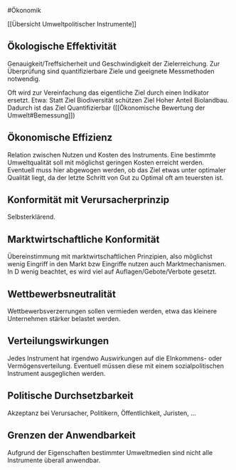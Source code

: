 #Ökonomik 

[[Übersicht Umweltpolitischer Instrumente]]

## Ökologische Effektivität

Genauigkeit/Treffsicherheit und Geschwindigkeit der Zielerreichung. Zur Überprüfung sind quantifizierbare Ziele und geeignete Messmethoden notwendig.

Oft wird zur Vereinfachung das eigentliche Ziel durch einen Indikator ersetzt. Etwa: Statt Ziel Biodiversität schützen Ziel Hoher Anteil Biolandbau. Dadurch ist das Ziel Quantifizierbar ([[Ökonomische Bewertung der Umwelt#Bemessung]])

## Ökonomische Effizienz

Relation zwischen Nutzen und Kosten des Instruments. Eine bestimmte Umweltqualität soll mit möglichst geringen Kosten erreicht werden. Eventuell muss hier abgewogen werden, ob das Ziel etwas unter optimaler Qualität liegt, da der letzte Schritt von Gut zu Optimal oft am teuersten ist.

## Konformität mit Verursacherprinzip

Selbsterklärend.

## Marktwirtschaftliche Konformität

Übereinstimmung mit marktwirtschaftlichen Prinzipien, also möglichst wenig Eingriff in den Markt bzw Eingriffe nutzen auch Marktmechanismen. In D wenig beachtet, es wird viel auf Auflagen/Gebote/Verbote gesetzt.

## Wettbewerbsneutralität

Wettbewerbsverzerrungen sollen vermieden werden, etwa das kleinere Unternehmen stärker belastet werden.

## Verteilungswirkungen

Jedes Instrument hat irgendwo Auswirkungen auf die EInkommens- oder Vermögensverteilung. Eventuell müssen diese mit einem sozialpolitischen Instrument ausgeglichen werden.

## Politische Durchsetzbarkeit

Akzeptanz bei Verursacher, Politikern, Öffentlichkeit, Juristen, ...

## Grenzen der Anwendbarkeit

Aufgrund der Eigenschaften bestimmter Umweltmedien sind nicht alle Instrumente überall anwendbar.
